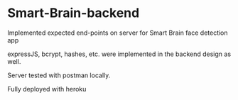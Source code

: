 # Smart-Brain-backend
Implemented expected end-points on server for Smart Brain face detection app

expressJS, bcrypt, hashes, etc. were implemented in the backend design as well.

Server tested with postman locally.

Fully deployed with heroku
